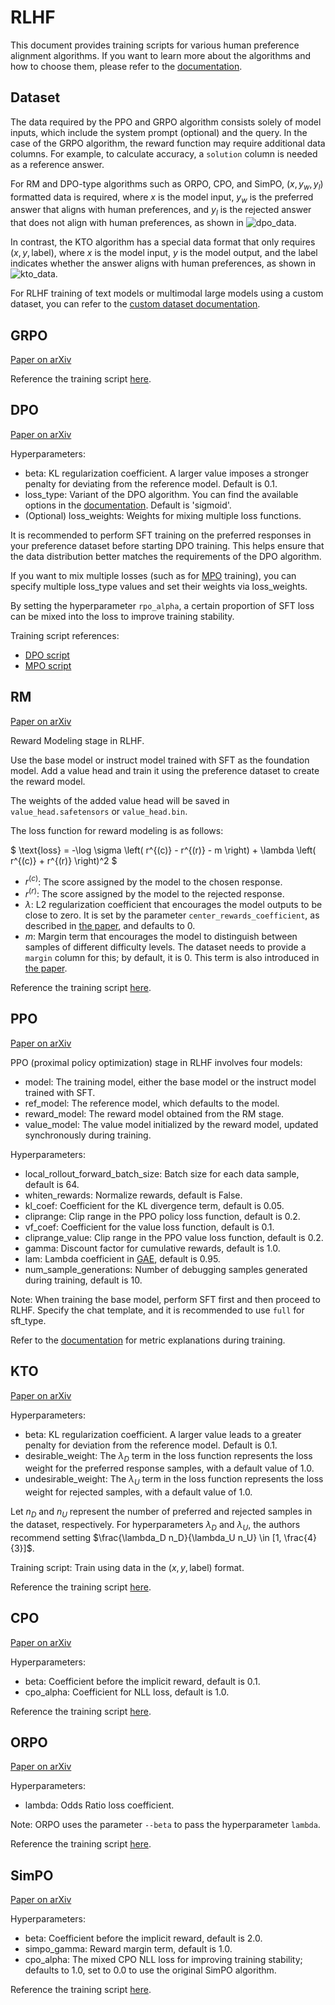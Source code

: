 # RLHF

This document provides training scripts for various human preference alignment algorithms. If you want to learn more about the algorithms and how to choose them, please refer to the [documentation](https://github.com/modelscope/modelscope-classroom/blob/main/LLM-tutorial/M.%E4%BA%BA%E7%B1%BB%E5%81%8F%E5%A5%BD%E5%AF%B9%E9%BD%90%E8%AE%AD%E7%BB%83.md).

## Dataset
The data required by the PPO and GRPO algorithm consists solely of model inputs, which include the system prompt (optional) and the query. In the case of the GRPO algorithm, the reward function may require additional data columns. For example, to calculate accuracy, a `solution` column is needed as a reference answer.

For RM and DPO-type algorithms such as ORPO, CPO, and SimPO, $(x,y_w,y_l)$ formatted data is required, where $x$ is the model input, $y_w$ is the preferred answer that aligns with human preferences, and $y_l$ is the rejected answer that does not align with human preferences, as shown in ![dpo_data](../../resources/dpo_data.png).

In contrast, the KTO algorithm has a special data format that only requires $(x,y,\text{label})$, where $x$ is the model input, $y$ is the model output, and the label indicates whether the answer aligns with human preferences, as shown in ![kto_data](../../resources/kto_data.png).

For RLHF training of text models or multimodal large models using a custom dataset, you can refer to the [custom dataset documentation](../Customization/Custom-dataset.md#rlhf).


## GRPO
[Paper on arXiv](https://arxiv.org/abs/2402.03300)

Reference the training script [here](https://github.com/modelscope/ms-swift/tree/main/examples/train/grpo).

## DPO
[Paper on arXiv](https://arxiv.org/abs/2305.18290)

Hyperparameters:

- beta: KL regularization coefficient. A larger value imposes a stronger penalty for deviating from the reference model. Default is 0.1.
- loss_type: Variant of the DPO algorithm. You can find the available options in the [documentation](https://huggingface.co/docs/trl/main/en/dpo_trainer#loss-functions). Default is 'sigmoid'.
- (Optional) loss_weights: Weights for mixing multiple loss functions.

It is recommended to perform SFT training on the preferred responses in your preference dataset before starting DPO training. This helps ensure that the data distribution better matches the requirements of the DPO algorithm.

If you want to mix multiple losses (such as for [MPO](https://arxiv.org/abs/2411.10442) training), you can specify multiple loss_type values and set their weights via loss_weights.

By setting the hyperparameter `rpo_alpha`, a certain proportion of SFT loss can be mixed into the loss to improve training stability.

Training script references:

- [DPO script](https://github.com/modelscope/ms-swift/tree/main/examples/train/rlhf/dpo)
- [MPO script](https://github.com/modelscope/ms-swift/tree/main/examples/train/rlhf/mpo.sh)

## RM
[Paper on arXiv](https://arxiv.org/abs/2203.02155)

Reward Modeling stage in RLHF.

Use the base model or instruct model trained with SFT as the foundation model. Add a value head and train it using the preference dataset to create the reward model.

The weights of the added value head will be saved in `value_head.safetensors` or `value_head.bin`.

The loss function for reward modeling is as follows:

$
\text{loss} = -\log \sigma \left( r^{(c)} - r^{(r)} - m \right) + \lambda \left( r^{(c)} + r^{(r)} \right)^2
$

- $r^{(c)}$: The score assigned by the model to the chosen response.
- $r^{(r)}$: The score assigned by the model to the rejected response.
- $\lambda$: L2 regularization coefficient that encourages the model outputs to be close to zero. It is set by the parameter `center_rewards_coefficient`, as described in [the paper](https://arxiv.org/pdf/2307.09288), and defaults to 0.
- $m$: Margin term that encourages the model to distinguish between samples of different difficulty levels. The dataset needs to provide a `margin` column for this; by default, it is 0. This term is also introduced in [the paper](https://arxiv.org/pdf/2307.09288).


Reference the training script [here](https://github.com/modelscope/ms-swift/tree/main/examples/train/rlhf/rm.sh).

## PPO
[Paper on arXiv](https://arxiv.org/abs/2203.02155)

PPO (proximal policy optimization) stage in RLHF involves four models:
- model: The training model, either the base model or the instruct model trained with SFT.
- ref_model: The reference model, which defaults to the model.
- reward_model: The reward model obtained from the RM stage.
- value_model: The value model initialized by the reward model, updated synchronously during training.

Hyperparameters:

- local_rollout_forward_batch_size: Batch size for each data sample, default is 64.
- whiten_rewards: Normalize rewards, default is False.
- kl_coef: Coefficient for the KL divergence term, default is 0.05.
- cliprange: Clip range in the PPO policy loss function, default is 0.2.
- vf_coef: Coefficient for the value loss function, default is 0.1.
- cliprange_value: Clip range in the PPO value loss function, default is 0.2.
- gamma: Discount factor for cumulative rewards, default is 1.0.
- lam: Lambda coefficient in [GAE](https://arxiv.org/abs/1506.02438), default is 0.95.
- num_sample_generations: Number of debugging samples generated during training, default is 10.

Note: When training the base model, perform SFT first and then proceed to RLHF. Specify the chat template, and it is recommended to use `full` for sft_type.

Refer to the [documentation](https://huggingface.co/docs/trl/ppov2_trainer#explanation-of-the-logged-metrics) for metric explanations during training.

## KTO
[Paper on arXiv](https://arxiv.org/abs/2402.01306)

Hyperparameters:

- beta: KL regularization coefficient. A larger value leads to a greater penalty for deviation from the reference model. Default is 0.1.
- desirable_weight: The $\lambda_D$ term in the loss function represents the loss weight for the preferred response samples, with a default value of 1.0.
- undesirable_weight: The $\lambda_U$ term in the loss function represents the loss weight for rejected samples, with a default value of 1.0.

Let $n_D$ and $n_U$ represent the number of preferred and rejected samples in the dataset, respectively. For hyperparameters $\lambda_D$ and $\lambda_U$, the authors recommend setting $\frac{\lambda_D n_D}{\lambda_U n_U} \in [1, \frac{4}{3}]$.

Training script:
Train using data in the $(x,y,\text{label})$ format.

Reference the training script [here](https://github.com/modelscope/ms-swift/tree/main/examples/train/rlhf/kto.sh).

## CPO
[Paper on arXiv](https://arxiv.org/abs/2401.08417)

Hyperparameters:

- beta: Coefficient before the implicit reward, default is 0.1.
- cpo_alpha: Coefficient for NLL loss, default is 1.0.

Reference the training script [here](https://github.com/modelscope/ms-swift/tree/main/examples/train/rlhf/cpo.sh).

## ORPO
[Paper on arXiv](https://arxiv.org/abs/2403.07691)

Hyperparameters:

- lambda: Odds Ratio loss coefficient.

Note: ORPO uses the parameter `--beta` to pass the hyperparameter `lambda`.

Reference the training script [here](https://github.com/modelscope/ms-swift/tree/main/examples/train/rlhf/orpo.sh).

## SimPO
[Paper on arXiv](https://arxiv.org/abs/2405.14734)

Hyperparameters:

- beta: Coefficient before the implicit reward, default is 2.0.
- simpo_gamma: Reward margin term, default is 1.0.
- cpo_alpha: The mixed CPO NLL loss for improving training stability; defaults to 1.0, set to 0.0 to use the original SimPO algorithm.

Reference the training script [here](https://github.com/modelscope/ms-swift/tree/main/examples/train/rlhf/simpo.sh).
